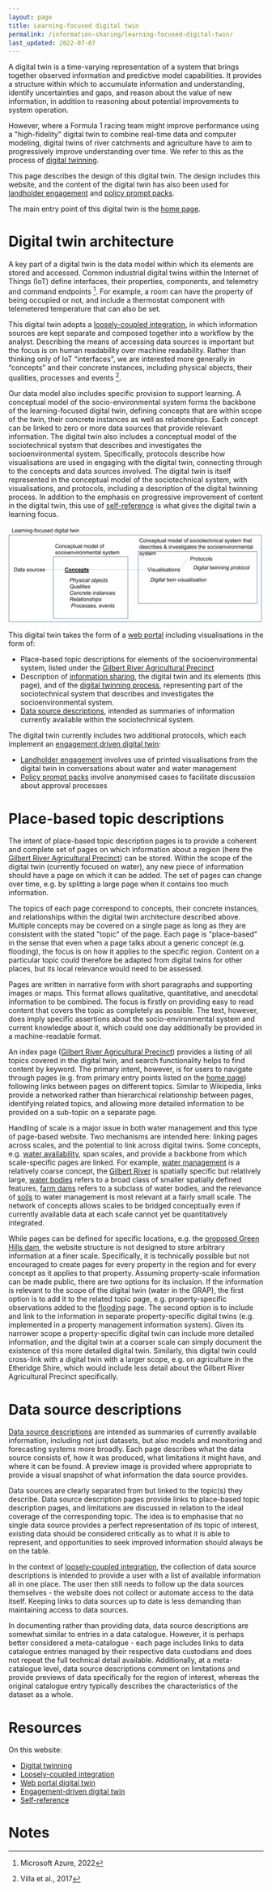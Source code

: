 ```yaml
---
layout: page
title: Learning-focused digital twin
permalink: /information-sharing/learning-focused-digital-twin/
last_updated: 2022-07-07
---
```


A digital twin is a time-varying representation of a system that brings together observed information and predictive model capabilities. It provides a structure within which to accumulate information and understanding, identify uncertainties and gaps, and reason about the value of new information, in addition to reasoning about potential improvements to system operation.

However, where a Formula 1 racing team might improve performance using a "high-fidelity" digital twin to combine real-time data and computer modeling, digital twins of river catchments and agriculture have to aim to progressively improve understanding over time. We refer to this as the process of [digital twinning](/information-sharing/digital-twinning/).

This page describes the design of this digital twin. The design includes this website, and the content of the digital twin has also been used for [landholder engagement](/information-sharing/qwmn-landholder-engagement/) and [policy prompt packs](/information-sharing/qwmn-policy-prompt-packs/).

The main entry point of this digital twin is the [home page](/).

# Digital twin architecture

A key part of a digital twin is the data model within which its elements are stored and accessed. Common industrial digital twins within the Internet of Things (IoT) define interfaces, their properties, components, and telemetry and command endpoints [^azure-twin]. For example, a room can have the property of being occupied or not, and include a thermostat component with telemetered temperature that can also be set.

This digital twin adopts a [loosely-coupled integration](/information-sharing/loosely-coupled-integration/), in which information sources are kept separate and composed together into a workflow by the analyst. Describing the means of accessing data sources is important but the focus is on human readability over machine readability. Rather than thinking only of IoT “interfaces”, we are interested more generally in “concepts” and their concrete instances, including physical objects, their qualities, processes and events [^villa-2017].

Our data model also includes specific provision to support learning. A conceptual model of the socio-environmental system forms the backbone of the learning-focused digital twin, defining concepts that are within scope of the twin, their concrete instances as well as relationships. Each concept can be linked to zero or more data sources that provide relevant information. The digital twin also includes a conceptual model of the sociotechnical system that describes and investigates the socioenvironmental system. Specifically, protocols describe how visualisations are used in engaging with the digital twin, connecting through to the concepts and data sources involved. The digital twin is itself represented in the conceptual model of the sociotechnical system, with visualisations, and protocols, including a description of the digital twinning process. In addition to the emphasis on progressive improvement of content in the digital twin, this use of [self-reference](/information-sharing/self-reference/) is what gives the digital twin a learning focus.

<img src="/images/dt-architecture.png" alt="Diagram of digital twin architecture as described in text">

This digital twin takes the form of a [web portal](/information-sharing/web-portal-digital-twin/) including visualisations in the form of:

- Place-based topic descriptions for elements of the socioenvironmental system, listed under the [Gilbert River Agricultural Precinct](/grap/)
- Description of [information sharing](/information-sharing/), the digital twin and its elements (this page), and of the [digital twinning process](/information-sharing/digital-twinning/), representing part of the sociotechnical system that describes and investigates the socioenvironmental system.
- [Data source descriptions](/datasources/), intended as summaries of information currently available within the sociotechnical system.

The digital twin currently includes two additional protocols, which each implement an [engagement driven digital twin](/information-sharing/engagement-driven-digital-twin/):
- [Landholder engagement](/information-sharing/qwmn-landholder-engagement/) involves use of printed visualisations from the digital twin in conversations about water and water management
- [Policy prompt packs](/information-sharing/qwmn-policy-prompt-packs/) involve anonymised cases to facilitate discussion about approval processes


# Place-based topic descriptions

The intent of place-based topic description pages is to provide a coherent and complete set of pages on which information about a region (here the [Gilbert River Agricultural Precinct](/grap/)) can be stored. Within the scope of the digital twin (currently focused on water), any new piece of information should have a page on which it can be added. The set of pages can change over time, e.g. by splitting a large page when it contains too much information.

The topics of each page correspond to concepts, their concrete instances, and relationships within the digital twin architecture described above. Multiple concepts may be covered on a single page as long as they are consistent with the stated "topic" of the page. Each page is "place-based" in the sense that even when a page talks about a generic concept (e.g. flooding), the focus is on how it applies to the specific region. Content on a particular topic could therefore be adapted from digital twins for other places, but its local relevance would need to be assessed.

Pages are written in narrative form with short paragraphs and supporting images or maps. This format allows qualitative, quantitative, and anecdotal information to be combined. The focus is firstly on providing easy to read content that covers the topic as completely as possible. The text, however, does imply specific assertions about the socio-environmental system and current knowledge about it, which could one day additionally be provided in a machine-readable format.

An index page ([Gilbert River Agricultural Precinct](/grap/)) provides a listing of all topics covered in the digital twin, and search functionality helps to find content by keyword. The primary intent, however, is for users to navigate through pages (e.g. from primary entry points listed on the [home page](/)) following links between pages on different topics. Similar to Wikipedia, links provide a networked rather than hierarchical relationship between pages, identifying related topics, and allowing more detailed information to be provided on a sub-topic on a separate page. 

Handling of scale is a major issue in both water management and this type of page-based website. Two mechanisms are intended here: linking pages across scales, and the potential to link across digital twins. Some concepts, e.g. [water availability](/grap/water-availability/), span scales, and provide a backbone from which scale-specific pages are linked. For example, [water management](/grap/water-management/) is a relatively coarse concept, the [Gilbert River](/grap/gilbert-river/) is spatially specific but relatively large, [water bodies](/grap/water-bodies/) refers to a broad class of smaller spatially defined features, [farm dams](/grap/farm-dams/) refers to a subclass of water bodies, and the relevance of [soils](/grap/soils/) to water management is most relevant at a fairly small scale. The network of concepts allows scales to be bridged conceptually even if currently available data at each scale cannot yet be quantitatively integrated. 

While pages can be defined for specific locations, e.g. the [proposed Green Hills dam](/grap/green-hills-dam/), the website structure is not designed to store arbitrary information at a finer scale. Specifically, it is technically possible but not encouraged to create pages for every property in the region and for every concept as it applies to that property. Assuming property-scale information can be made public, there are two options for its inclusion. If the information is relevant to the scope of the digital twin (water in the GRAP), the first option is to add it to the related topic page, e.g. property-specific observations added to the [flooding](/grap/flooding/) page. The second option is to include and link to the information in separate property-specific digital twins (e.g. implemented in a property management information system). Given its narrower scope a property-specific digital twin can include more detailed information, and the digital twin at a coarser scale can simply document the existence of this more detailed digital twin. Similarly, this digital twin could cross-link with a digital twin with a larger scope, e.g. on agriculture in the Etheridge Shire, which would include less detail about the Gilbert River Agricultural Precinct specifically.

# Data source descriptions

[Data source descriptions](/datasources/) are intended as summaries of currently available information, including not just datasets, but also models and monitoring and forecasting systems more broadly. Each page describes what the data source consists of, how it was produced, what limitations it might have, and where it can be found. A preview image is provided where appropriate to provide a visual snapshot of what information the data source provides.

Data sources are clearly separated from but linked to the topic(s) they describe. Data source description pages provide links to place-based topic description pages, and limitations are discussed in relation to the ideal coverage of the corresponding topic. The idea is to emphasise that no single data source provides a perfect representation of its topic of interest, existing data should be considered critically as to what it is able to represent, and opportunities to seek improved information should always be on the table.

In the context of [loosely-coupled integration](/information-sharing/loosely-coupled-integration/), the collection of data source descriptions is intended to provide a user with a list of available information all in one place. The user then still needs to follow up the data sources themselves - the website does not collect or automate access to the data itself. Keeping links to data sources up to date is less demanding than maintaining access to data sources. 

In documenting rather than providing data, data source descriptions are somewhat similar to entries in a data catalogue. However, it is perhaps better considered a meta-catalogue - each page includes links to data catalogue entries managed by their respective data custodians and does not repeat the full technical detail available. Additionally, at a meta-catalogue level, data source descriptions comment on limitations and provide previews of data specifically for the region of interest, whereas the original catalogue entry typically describes the characteristics of the dataset as a whole.

# Resources

On this website:
- [Digital twinning](/information-sharing/digital-twinning/)
- [Loosely-coupled integration](/information-sharing/loosely-coupled-integration/)
- [Web portal digital twin](/information-sharing/web-portal-digital-twin/)
- [Engagement-driven digital twin](/information-sharing/engagement-driven-digital-twin/)
- [Self-reference](/information-sharing/self-reference/)

# Notes

[^azure-twin]: Microsoft Azure, 2022
[^villa-2017]: Villa et al., 2017